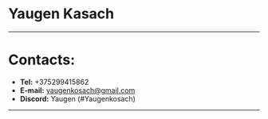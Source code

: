 # **Yaugen Kasach**
- - - - - - - - - - - 
# Contacts:
- **Tel:** +375299415862
- **E-mail:** yaugenkosach@gmail.com
- **Discord:** Yaugen (#Yaugenkosach)
- - - - - - - - - - - - - - 